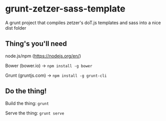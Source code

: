 # grunt-zetzer-sass-template
A grunt project that compiles zetzer's doT.js templates and sass into a nice dist folder


## Thing's you'll need

node.js/npm (https://nodejs.org/en/)

Bower (bower.io) -> `npm install -g bower`

Grunt (gruntjs.com) -> `npm install -g grunt-cli`

## Do the thing!

Build the thing: `grunt`

Serve the thing: `grunt serve`
